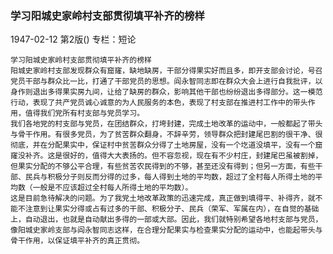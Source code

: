 ### 学习阳城史家岭村支部贯彻填平补齐的榜样

1947-02-12
第2版()
专栏：短论

    学习阳城史家岭村支部贯彻填平补齐的榜样
    阳城史家岭村支部发现群众有窟窿，缺地缺房，干部分得果实好而且多，即开支部会讨论，号召党员干部与群众比一比，打通了干部党员的思想。阎永智同志即在群众大会上进行自我批评，以身作则退出多得果实房九间，让给了缺房的群众，影响其他干部也纷纷退出多得部分。这一模范行动，表现了共产党员诚心诚意的为人民服务的本色，表现了村支部在推进村工作中的带头作用，值得我们党所有村支部与党员学习。
    我们各地党的村支部与党员，在团结群众，打垮封建，完成土地改革的运动中，一般都起了带头与骨干作用。有很多党员，为了贫苦群众翻身，不辞辛劳，领导群众把封建尾巴割的很干净、很彻底，并在分配果实中，保证村中贫苦群众分得了土地房屋，没有一个圪道没填平，没有一个窟窿没补齐。这是很好的，值得大大表扬的。但不容忽视，现在有不少村庄，封建尾巴虽被割掉，但果实分配的不够公平合理，有些贫苦农民得到的不够，甚至还没有得到；但另一方面，有些干部、民兵与积极分子则反而分得的过多，每人得到土地的平均数，超过了全村每人所得土地的平均数（一般是不应该超过全村每人所得土地的平均数）。
    这是目前急待解决的问题。为了我党土地改革政策的迅速完成，真正做到填得平、补得齐，就不能不注意到让果实分得或占有过多的干部、积极分子、民兵（荣军、军属在内），在自觉的基础上，自动退出，也就是自动献出多得的一部或大部。因此，我们就特别希望各地村支部与党员，像阳城史家岭支部与阎永智同志这样，在合理分配果实与检查果实分配的运动中，也能起带头与骨干作用，以保证填平补齐的真正贯彻。
